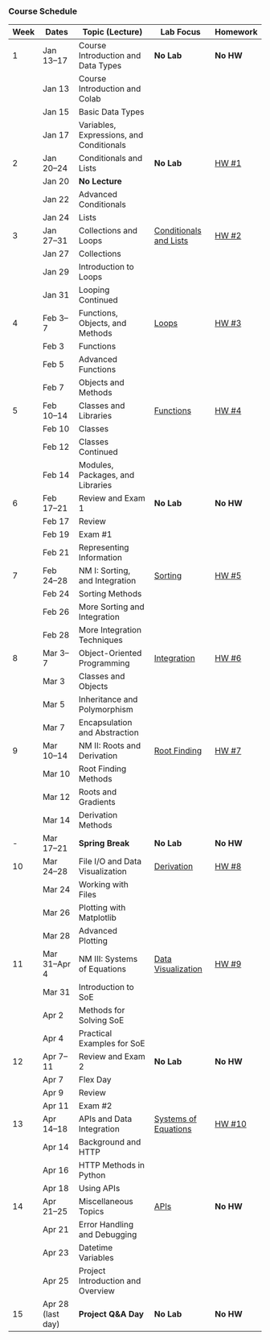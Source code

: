 ### Course Schedule
| Week | Dates  | Topic (Lecture) | Lab Focus | Homework |
|------|--------|-----------------|-----------|--------------| 
| 1 | Jan 13–17 | Course Introduction and Data Types | **No Lab** | **No HW** |
|   | Jan 13    | Course Introduction and Colab | | |
|   | Jan 15    | Basic Data Types | | |
|   | Jan 17    | Variables, Expressions, and Conditionals | | |
| 2 | Jan 20–24 | Conditionals and Lists | **No Lab** | [HW #1]() |
|   | Jan 20    | **No Lecture** | | |
|   | Jan 22    | Advanced Conditionals | | |
|   | Jan 24    | Lists | | |
| 3 | Jan 27–31 | Collections and Loops | [Conditionals and Lists]() | [HW #2]() |
|   | Jan 27    | Collections | | |
|   | Jan 29    | Introduction to Loops | | |
|   | Jan 31    | Looping Continued | | |
| 4 | Feb 3–7   | Functions, Objects, and Methods | [Loops]() | [HW #3]() |
|   | Feb 3     | Functions | | |
|   | Feb 5     | Advanced Functions | | |
|   | Feb 7     | Objects and Methods | | |
| 5 | Feb 10–14 | Classes and Libraries | [Functions]() | [HW #4]() |
|   | Feb 10    | Classes | | |
|   | Feb 12    | Classes Continued| | |
|   | Feb 14    | Modules, Packages, and Libraries | | |
| 6 | Feb 17–21 | Review and Exam 1 | **No Lab** | **No HW** |
|   | Feb 17    | Review | | |
|   | Feb 19    | Exam #1 | | |
|   | Feb 21    | Representing Information | | |
| 7 | Feb 24–28 | NM I: Sorting, and Integration | [Sorting]() | [HW #5]() |
|   | Feb 24    | Sorting Methods | | |
|   | Feb 26    | More Sorting and Integration | | |
|   | Feb 28    | More Integration Techniques | | |
| 8 | Mar 3–7   | Object-Oriented Programming | [Integration]() | [HW #6]() |
|   | Mar 3     | Classes and Objects | | |
|   | Mar 5     | Inheritance and Polymorphism | | |
|   | Mar 7     | Encapsulation and Abstraction | | |
| 9 | Mar 10–14 | NM II: Roots and Derivation| [Root Finding]() | [HW #7]() |
|   | Mar 10    | Root Finding Methods | | |
|   | Mar 12    | Roots and Gradients| | |
|   | Mar 14    | Derivation Methods | | |
| - | Mar 17–21 | **Spring Break** | **No Lab** | **No HW** |
| 10 | Mar 24–28 | File I/O and Data Visualization | [Derivation]() | [HW #8]() |
|   | Mar 24    | Working with Files | | |
|   | Mar 26    | Plotting with Matplotlib | | |
|   | Mar 28    | Advanced Plotting | | |
| 11 | Mar 31–Apr 4 | NM III: Systems of Equations | [Data Visualization]() | [HW #9]() |
|   | Mar 31    | Introduction to SoE | | |
|   | Apr 2     | Methods for Solving SoE | | |
|   | Apr 4     | Practical Examples for SoE | | |
| 12 | Apr 7–11 | Review and Exam 2 | **No Lab** | **No HW** | 
|   | Apr 7     | Flex Day | | |
|   | Apr 9     | Review | | |
|   | Apr 11    | Exam #2 | | |
| 13 | Apr 14–18 | APIs and Data Integration | [Systems of Equations]() | [HW #10]() |
|   | Apr 14    | Background and HTTP | | |
|   | Apr 16    | HTTP Methods in Python | | |
|   | Apr 18    | Using APIs | | |
| 14 | Apr 21–25 | Miscellaneous Topics | [APIs]() | **No HW** |
|   | Apr 21    | Error Handling and Debugging | | |
|   | Apr 23    | Datetime Variables | | |
|   | Apr 25    | Project Introduction and Overview | | |
| 15 | Apr 28 (last day) | **Project Q&A Day** | **No Lab** | **No HW** | 
